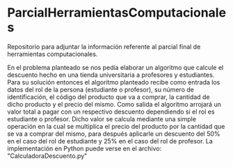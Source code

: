 # ParcialHerramientasComputacionales
Repositorio para adjuntar la información referente al parcial final de herramientas computacionales.

En el problema planteado se nos pedía elaborar un algoritmo que calcule el descuento hecho en una tienda universitaria a profesores y estudiantes. 
Para su solución entonces el algoritmo planteado recibe como entrada los datos del rol de la persona (estudiante o profesor), su número de identificación, el código del producto que va a comprar, la cantidad de dicho producto y el precio del mismo. 
Como salida el algoritmo arrojará un valor total a pagar con un respectivo descuento dependiendo si el rol es estudiante o profesor. 
Dicho valor se calcula mediante una simple operación en la cual se multiplica el precio del producto por la cantidad que se va a comprar del mismo, para después aplicarle un descuento del 50% en el caso del rol de estudiante y 25% en el caso del rol de profesor. La implementación en Python puede verse en el archivo: "CalculadoraDescuento.py" 
